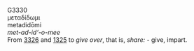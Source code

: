 <body>
  <p>G3330<br>  μεταδίδωμι  <br> metadidōmi  <br><i>met-ad-id‘-o-mee </i><br>From <a href="g3326.htm">3326</a> and <a href="g1325.htm">1325</a>  to <i>give</i> <i>over</i>, that is, <i>share:</i> - give, impart.<br></p>
 </body>